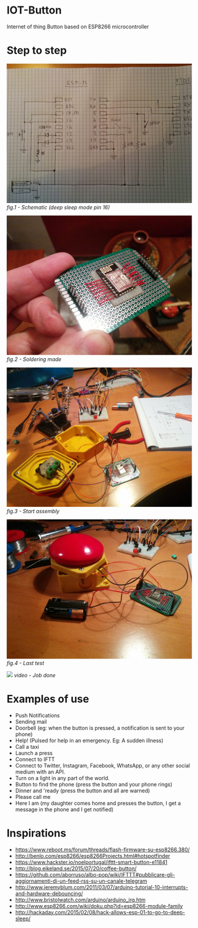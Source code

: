 # IOT-Button

Internet of thing Button based on ESP8266 microcontroller

# Step to step

![](images/Schematic.jpg)
*fig.1 - Schematic (deep sleep mode pin 16)*

![](images/image1.jpg)
*fig.2 - Soldering made*

![](images/image2.jpg)
*fig.3 - Start assembly*

![](images/image3.jpg)
*fig.4 - Last test*

[![](http://img.youtube.com/vi/2St4ugQvWTc/0.jpg)](http://www.youtube.com/watch?v=2St4ugQvWTc)
*video - Job done*

# Examples of use

* Push Notifications
* Sending mail
* Doorbell (eg: when the button is pressed, a notification is sent to your phone)
* Help! (Pulsed for help in an emergency. Eg: A sudden illness)
* Call a taxi
* Launch a press
* Connect to IFTT
* Connect to Twitter, Instagram, Facebook, WhatsApp, or any other social medium with an API.
* Turn on a light in any part of the world.
* Button to find the phone (press the button and your phone rings)
* Dinner and 'ready (press the button and all are warned)
* Please call me
* Here I am (my daughter comes home and presses the button, I get a message in the phone and I get notified)

# Inspirations

* https://www.reboot.ms/forum/threads/flash-firmware-su-esp8266.380/
* http://benlo.com/esp8266/esp8266Projects.html#hotspotfinder
* https://www.hackster.io/noelportugal/ifttt-smart-button-e11841
* http://blog.eikeland.se/2015/07/20/coffee-button/
* https://github.com/aborruso/albo-pop/wiki/IFTTT#pubblicare-gli-aggiornamenti-di-un-feed-rss-su-un-canale-telegram
* http://www.jeremyblum.com/2011/03/07/arduino-tutorial-10-interrupts-and-hardware-debouncing/
* http://www.bristolwatch.com/arduino/arduino_irq.htm
* http://www.esp8266.com/wiki/doku.php?id=esp8266-module-family
* http://hackaday.com/2015/02/08/hack-allows-esp-01-to-go-to-deep-sleep/
